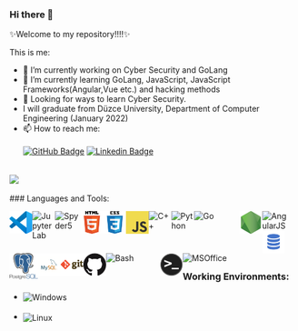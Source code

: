 ### Hi there 👋


✨Welcome to my repository!!!!✨

This is me:

- 🔭 I’m currently working on Cyber Security and GoLang
- 🌱 I’m currently learning GoLang, JavaScript, JavaScript Frameworks(Angular,Vue etc.) and hacking methods
- 🤔 Looking for ways to learn Cyber Security.
- I will graduate from Düzce University, Department of Computer Engineering (January 2022)
- 📫 How to reach me: <br> <br>
  [![GitHub Badge](https://img.shields.io/badge/GitHub-100000?style=for-the-badge&logo=github&logoColor=white)](https://github.com/SgtKOCD)  [![Linkedin Badge](https://img.shields.io/badge/LinkedIn-0077B5?style=for-the-badge&logo=linkedin&logoColor=white)](https://www.linkedin.com/in/ka%C4%9Fan-o%C4%9Fuz-can-demir%C3%B6z/)
<br><br>
<img align="center" src="https://c.tenor.com/KjVxfRrrncUAAAAC/matrix.gif" height="500px" weigth="700px">
<br><br>
### Languages and Tools:

<img align="left" alt="Visual Studio Code" width="40px" src="https://raw.githubusercontent.com/github/explore/80688e429a7d4ef2fca1e82350fe8e3517d3494d/topics/visual-studio-code/visual-studio-code.png" /><img align="left" alt="JupyterLab" width="40px" src="https://technology.amis.nl/wp-content/uploads/2020/11/image-27.png" />
<img align="left" alt="Spyder5" width="45px" src="https://d1zx6djv3kb1v7.cloudfront.net/wp-content/media/2020/05/HOW-TO-CODE-IN-PYTHON-USING-SPYDER-6i2tutorials.png" />
<img align="left" alt="HTML5" width="40px" src="https://raw.githubusercontent.com/github/explore/80688e429a7d4ef2fca1e82350fe8e3517d3494d/topics/html/html.png" />
<img align="left" alt="CSS3" width="40px" src="https://raw.githubusercontent.com/github/explore/80688e429a7d4ef2fca1e82350fe8e3517d3494d/topics/css/css.png" />
<img align="left" alt="JavaScript" width="40px" src="https://raw.githubusercontent.com/github/explore/80688e429a7d4ef2fca1e82350fe8e3517d3494d/topics/javascript/javascript.png" /><img align="left" alt="C++" width="40px" src="https://upload.wikimedia.org/wikipedia/commons/thumb/1/18/ISO_C%2B%2B_Logo.svg/800px-ISO_C%2B%2B_Logo.svg.png" />
<img align="left" alt="Python" width="40px" src="https://upload.wikimedia.org/wikipedia/commons/thumb/c/c3/Python-logo-notext.svg/800px-Python-logo-notext.svg.png" />
<img align="left" alt="Go" width="80px" src="https://upload.wikimedia.org/wikipedia/commons/thumb/0/05/Go_Logo_Blue.svg/1920px-Go_Logo_Blue.svg.png" />
<img align="left" alt="Node.js" width="40px" src="https://raw.githubusercontent.com/github/explore/80688e429a7d4ef2fca1e82350fe8e3517d3494d/topics/nodejs/nodejs.png" />
<img align="left" alt="AngularJS" width="45px" src="https://upload.wikimedia.org/wikipedia/commons/thumb/c/cf/Angular_full_color_logo.svg/800px-Angular_full_color_logo.svg.png" /><img align="left" alt="SQL" width="40px" src="https://raw.githubusercontent.com/github/explore/80688e429a7d4ef2fca1e82350fe8e3517d3494d/topics/sql/sql.png" />
<img align="left" alt="PostgreSQL" width="50px" src="https://raw.githubusercontent.com/docker-library/docs/01c12653951b2fe592c1f93a13b4e289ada0e3a1/postgres/logo.png" />
<br>
<br>

<img align="left" alt="MySQL" width="40px" src="https://raw.githubusercontent.com/github/explore/80688e429a7d4ef2fca1e82350fe8e3517d3494d/topics/mysql/mysql.png" />
<img align="left" alt="Git" width="40px" src="https://raw.githubusercontent.com/github/explore/80688e429a7d4ef2fca1e82350fe8e3517d3494d/topics/git/git.png" />
<img align="left" alt="GitHub" width="40px" src="https://raw.githubusercontent.com/github/explore/78df643247d429f6cc873026c0622819ad797942/topics/github/github.png" />
<img align="left" alt="Bash" width="95px" src="https://upload.wikimedia.org/wikipedia/commons/thumb/8/82/Gnu-bash-logo.svg/1920px-Gnu-bash-logo.svg.png" />
<img align="left" alt="Terminal" width="40px" src="https://raw.githubusercontent.com/github/explore/80688e429a7d4ef2fca1e82350fe8e3517d3494d/topics/terminal/terminal.png" />
<img align="left" alt="MSOffice" width="110px" src="https://upload.wikimedia.org/wikipedia/tr/5/50/Microsoft_Office_2013_logo_and_wordmark_svg.png" />
<br>
<br>

### Working Environments:
- <img align="center" alt="Windows" width="120px" src="https://www.etu.edu.tr/files/editor_images/Windows_logo_Cyan_rgb_D.png" /><br><br>
- <img align="center" alt="Linux" width="100px" src="https://encrypted-tbn0.gstatic.com/images?q=tbn:ANd9GcSE4fUlMRZa1U8p-HRbPEuODeOiMmUHFsC4XAgbAf3evBYgrqWzi8IdM3ImcfNDaV1p3hs&usqp=CAU" />
<br>



